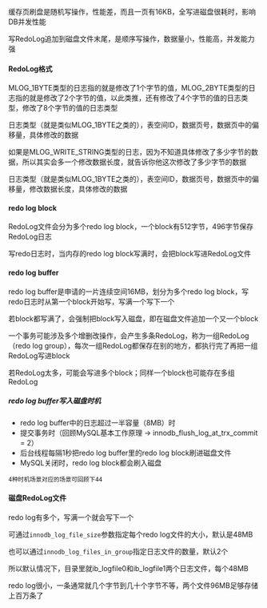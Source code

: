 缓存页刷盘是随机写操作，性能差，而且一页有16KB，全写进磁盘很耗时，影响DB并发性能

写RedoLog追加到磁盘文件末尾，是顺序写操作，数据量小，性能高，并发能力强



#### RedoLog格式

MLOG_1BYTE类型的日志指的就是修改了1个字节的值，MLOG_2BYTE类型的日志指的就是修改了2个字节的值，以此类推，还有修改了4个字节的值的日志类型，修改了8个字节的值的日志类型

日志类型（就是类似MLOG_1BYTE之类的），表空间ID，数据页号，数据页中的偏移量，具体修改的数据

如果是MLOG_WRITE_STRING类型的日志，因为不知道具体修改了多少字节的数据，所以其实会多一个修改数据长度，就告诉你他这次修改了多少字节的数据

日志类型（就是类似MLOG_1BYTE之类的），表空间ID，数据页号，数据页中的偏移量，修改数据长度，具体修改的数据



#### redo log block

RedoLog文件会分为多个redo log block，一个block有512字节，496字节保存RedoLog日志

写redo日志时，当内存的redo log block写满时，会把block写进RedoLog文件



#### redo log buffer

redo log buffer是申请的一片连续空间16MB，划分为多个redo log block，写redo日志时从第一个block开始写，写满一个写下一个

若block都写满了，会强制把block写入磁盘，即在磁盘文件追加一个又一个block

一个事务可能涉及多个增删改操作，会产生多条RedoLog，称为一组RedoLog（redo log group），每次一组RedoLog都保存在别的地方，都执行完了再把一组RedoLog写进block

若RedoLog太多，可能会写进多个block；同样一个block也可能存在多组RedoLog

##### redo log buffer写入磁盘时机

- redo log buffer中的日志超过一半容量（8MB）时
- 提交事务时（回顾MySQL基本工作原理 -> innodb_flush_log_at_trx_commit = 2）
- 后台线程每隔1秒把redo log buffer里的redo log block刷进磁盘文件
- MySQL关闭时，redo log block都会刷入磁盘

`4种时机场景对应的场景可回顾下44`



#### 磁盘RedoLog文件

redo log有多个，写满一个就会写下一个

可通过`innodb_log_file_size`参数指定每个redo log文件的大小，默认是48MB

也可以通过`innodb_log_files_in_group`指定日志文件的数量，默认2个

所以默认情况下，目录里就ib_logfile0和ib_logfile1两个日志文件，每个48MB

redo log很小，一条通常就几个字节到几十个字节不等，两个文件96MB足够存储上百万条了